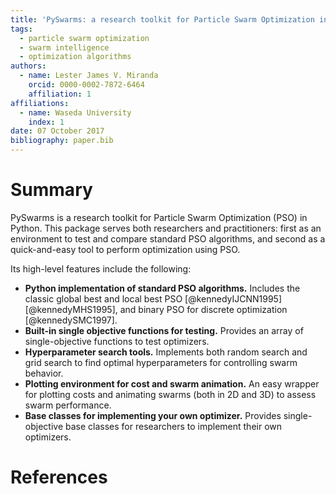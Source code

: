 ```yaml
---
title: 'PySwarms: a research toolkit for Particle Swarm Optimization in Python'
tags:
  - particle swarm optimization
  - swarm intelligence
  - optimization algorithms
authors:
  - name: Lester James V. Miranda
    orcid: 0000-0002-7872-6464
    affiliation: 1
affiliations:
  - name: Waseda University
    index: 1
date: 07 October 2017
bibliography: paper.bib
---
```


# Summary

PySwarms is a research toolkit for Particle Swarm Optimization (PSO) in
Python. This package serves both researchers and practitioners:
first as an environment to test and compare standard PSO algorithms, and
second as a quick-and-easy tool to perform optimization using PSO.

Its high-level features include the following:

- __Python implementation of standard PSO algorithms.__ Includes the classic global best and local best PSO [@kennedyIJCNN1995] [@kennedyMHS1995], and binary PSO for discrete optimization [@kennedySMC1997].
- __Built-in single objective functions for testing.__ Provides an array of single-objective functions to test optimizers.
- __Hyperparameter search tools.__ Implements both random search and grid search to find optimal hyperparameters for controlling swarm behavior.
- __Plotting environment for cost and swarm animation.__ An easy wrapper for plotting costs and animating swarms (both in 2D and 3D) to assess swarm performance.
- __Base classes for implementing your own optimizer.__ Provides single-objective base classes for researchers to implement their own optimizers.

# References
